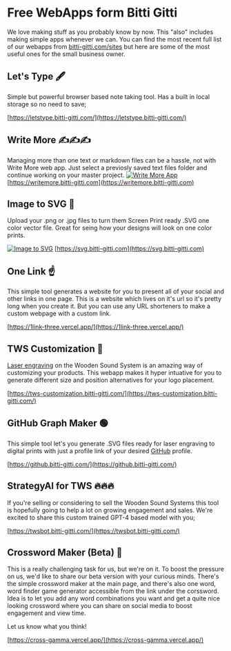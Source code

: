 # Free WebApps form Bitti Gitti

We love making stuff as you probably know by now. This "also" includes making simple apps whenever we can. You can find the most recent full list of our webapps from [bitti-gitti.com/sites](https://www.bitti-gitti.com/sites) but here are some of the most useful ones for the small business owner.

## Let's Type 🖋️

Simple but powerful browser based note taking tool. Has a built in local storage so no need to save;

[https://letstype.bitti-gitti.com/](https://letstype.bitti-gitti.com/)

## Write More ✍️✍️✍️

Managing more than one text or markdown files can be a hassle, not with Write More web app. Just select a previosly saved text files folder and continue working on your master project.
[![Write More App](https://writemore.bitti-gitti.com/og-image.png)](https://writemore.bitti-gitti.com)
[https://writemore.bitti-gitti.com](https://writemore.bitti-gitti.com)

## Image to SVG 🙉

Upload your .png or .jpg files to turn them Screen Print ready .SVG one color vector file. Great for seing how your designs will look on one color prints.

[![Image to SVG](https://svg.bitti-gitti.com/og-image.jpg)](https://svg.bitti-gitti.com/og-image.png)
[https://svg.bitti-gitti.com](https://svg.bitti-gitti.com)

## One Link ☝️

This simple tool generates a website for you to present all of your social and other links in one page. This is a website which lives on it's url so it's pretty long when you create it. But you can use any URL shorteners to make a custom webpage with a custom link.

[https://1link-three.vercel.app/](https://1link-three.vercel.app/)

## TWS Customization 💎

[Laser engraving](/customizations.md) on the Wooden Sound System is an amazing way of customizing your products. This webapp makes it hyper intuative for you to generate different size and position alternatives for your logo placement.

[https://tws-customization.bitti-gitti.com/](https://tws-customization.bitti-gitti.com/)

## GitHub Graph Maker 🟢

This simple tool let's you generate .SVG files ready for laser engraving to digital prints with just a profile link of your desired [GitHub](/github) profile.

[https://github.bitti-gitti.com/](https://github.bitti-gitti.com/)

## StrategyAI for TWS 🔥🔥🔥

If you're selling or considering to sell the Wooden Sound Systems this tool is hopefully going to help a lot on growing engagement and sales. We're excited to share this custom trained GPT-4 based model with you;

[https://twsbot.bitti-gitti.com/](https://twsbot.bitti-gitti.com/)

## Crossword Maker (Beta) 🧩

This is a really challenging task for us, but we're on it. To boost the pressure on us, we'd like to share our beta version with your curious minds. There's the simple crossword maker at the main page, and there's also one word, word finder game generator accessible from the link under the corssword. Idea is to let you add any word combinations you want and get a quite nice looking crossword where you can share on social media to boost engagement and view time.

Let us know what you think!

[https://cross-gamma.vercel.app/](https://cross-gamma.vercel.app/)
